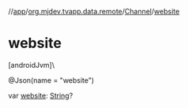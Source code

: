//[app](../../../index.md)/[org.mjdev.tvapp.data.remote](../index.md)/[Channel](index.md)/[website](website.md)

# website

[androidJvm]\

@Json(name = &quot;website&quot;)

var [website](website.md): [String](https://kotlinlang.org/api/latest/jvm/stdlib/kotlin/-string/index.html)?
